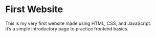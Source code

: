 # First Website

This is my very first website made using HTML, CSS, and JavaScript.  
It’s a simple introductory page to practice frontend basics.

